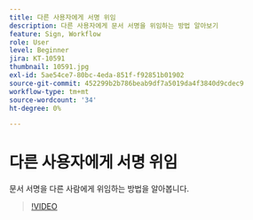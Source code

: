 ```yaml
---
title: 다른 사용자에게 서명 위임
description: 다른 사용자에게 문서 서명을 위임하는 방법 알아보기
feature: Sign, Workflow
role: User
level: Beginner
jira: KT-10591
thumbnail: 10591.jpg
exl-id: 5ae54ce7-80bc-4eda-851f-f92851b01902
source-git-commit: 452299b2b786beab9df7a5019da4f3840d9cdec9
workflow-type: tm+mt
source-wordcount: '34'
ht-degree: 0%

---
```


# 다른 사용자에게 서명 위임

문서 서명을 다른 사람에게 위임하는 방법을 알아봅니다.

>[!VIDEO](https://video.tv.adobe.com/v/343856?quality=12&learn=on&hidetitle=true)
